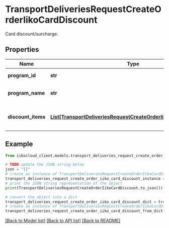 # TransportDeliveriesRequestCreateOrderIikoCardDiscount

Card discount/surcharge.

## Properties

Name | Type | Description | Notes
------------ | ------------- | ------------- | -------------
**program_id** | **str** | Card program ID. | 
**program_name** | **str** | Card program name. | 
**discount_items** | [**List[TransportDeliveriesRequestCreateOrderIikoCardDiscountItem]**](TransportDeliveriesRequestCreateOrderIikoCardDiscountItem.md) | Discount information for order items. | 

## Example

```python
from iikocloud_client.models.transport_deliveries_request_create_order_iiko_card_discount import TransportDeliveriesRequestCreateOrderIikoCardDiscount

# TODO update the JSON string below
json = "{}"
# create an instance of TransportDeliveriesRequestCreateOrderIikoCardDiscount from a JSON string
transport_deliveries_request_create_order_iiko_card_discount_instance = TransportDeliveriesRequestCreateOrderIikoCardDiscount.from_json(json)
# print the JSON string representation of the object
print(TransportDeliveriesRequestCreateOrderIikoCardDiscount.to_json())

# convert the object into a dict
transport_deliveries_request_create_order_iiko_card_discount_dict = transport_deliveries_request_create_order_iiko_card_discount_instance.to_dict()
# create an instance of TransportDeliveriesRequestCreateOrderIikoCardDiscount from a dict
transport_deliveries_request_create_order_iiko_card_discount_from_dict = TransportDeliveriesRequestCreateOrderIikoCardDiscount.from_dict(transport_deliveries_request_create_order_iiko_card_discount_dict)
```
[[Back to Model list]](../README.md#documentation-for-models) [[Back to API list]](../README.md#documentation-for-api-endpoints) [[Back to README]](../README.md)


